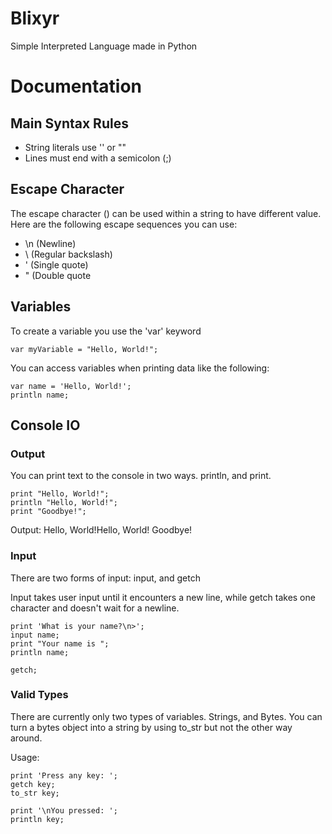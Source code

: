 # Blixyr
Simple Interpreted Language made in Python

# Documentation
## Main Syntax Rules
- String literals use '' or ""
- Lines must end with a semicolon (;)

## Escape Character
The escape character (\) can be used within a string to have different value.  Here are the following escape sequences you can use:
- \n (Newline)
- \\ (Regular backslash)
- \' (Single quote)
- \" (Double quote

## Variables
To create a variable you use the 'var' keyword
```
var myVariable = "Hello, World!";
```

You can access variables when printing data like the following:
```
var name = 'Hello, World!';
println name;
```

## Console IO
### Output
You can print text to the console in two ways.  println, and print.

```
print "Hello, World!";
println "Hello, World!";
print "Goodbye!";
```

Output:
Hello, World!Hello, World!
Goodbye!

### Input
There are two forms of input: input, and getch

Input takes user input until it encounters a new line, while getch takes one character and doesn't wait for a newline.
```
print 'What is your name?\n>';
input name;
print "Your name is ";
println name;

getch;
```

### Valid Types
There are currently only two types of variables.  Strings, and Bytes.  You can turn a bytes object into a string by using to_str but not the other way around.

Usage:
```
print 'Press any key: ';
getch key;
to_str key;

print '\nYou pressed: ';
println key;
```
